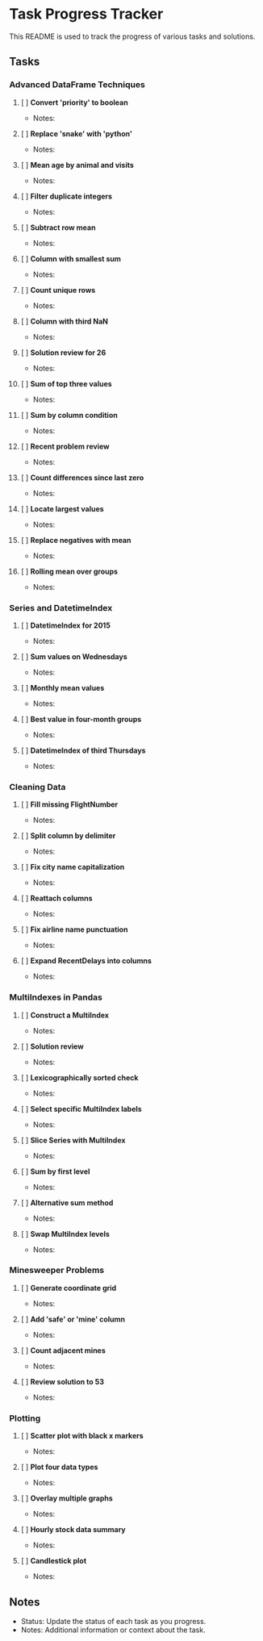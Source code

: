 # Task Progress Tracker

This README is used to track the progress of various tasks and solutions.

## Tasks

### Advanced DataFrame Techniques

1. [ ] **Convert 'priority' to boolean**
   - Notes:

2. [ ] **Replace 'snake' with 'python'**
   - Notes:

3. [ ] **Mean age by animal and visits**
   - Notes:

4. [ ] **Filter duplicate integers**
   - Notes:

5. [ ] **Subtract row mean**
   - Notes:

6. [ ] **Column with smallest sum**
   - Notes:

7. [ ] **Count unique rows**
   - Notes:

8. [ ] **Column with third NaN**
   - Notes:

9. [ ] **Solution review for 26**
   - Notes:

10. [ ] **Sum of top three values**
    - Notes:

11. [ ] **Sum by column condition**
    - Notes:

12. [ ] **Recent problem review**
    - Notes:

13. [ ] **Count differences since last zero**
    - Notes:

14. [ ] **Locate largest values**
    - Notes:

15. [ ] **Replace negatives with mean**
    - Notes:

16. [ ] **Rolling mean over groups**
    - Notes:

### Series and DatetimeIndex

1. [ ] **DatetimeIndex for 2015**
   - Notes:

2. [ ] **Sum values on Wednesdays**
   - Notes:

3. [ ] **Monthly mean values**
   - Notes:

4. [ ] **Best value in four-month groups**
   - Notes:

5. [ ] **DatetimeIndex of third Thursdays**
   - Notes:

### Cleaning Data

1. [ ] **Fill missing FlightNumber**
   - Notes:

2. [ ] **Split column by delimiter**
   - Notes:

3. [ ] **Fix city name capitalization**
   - Notes:

4. [ ] **Reattach columns**
   - Notes:

5. [ ] **Fix airline name punctuation**
   - Notes:

6. [ ] **Expand RecentDelays into columns**
   - Notes:

### MultiIndexes in Pandas

1. [ ] **Construct a MultiIndex**
   - Notes:

2. [ ] **Solution review**
   - Notes:

3. [ ] **Lexicographically sorted check**
   - Notes:

4. [ ] **Select specific MultiIndex labels**
   - Notes:

5. [ ] **Slice Series with MultiIndex**
   - Notes:

6. [ ] **Sum by first level**
   - Notes:

7. [ ] **Alternative sum method**
   - Notes:

8. [ ] **Swap MultiIndex levels**
   - Notes:

### Minesweeper Problems

1. [ ] **Generate coordinate grid**
   - Notes:

2. [ ] **Add 'safe' or 'mine' column**
   - Notes:

3. [ ] **Count adjacent mines**
   - Notes:

4. [ ] **Review solution to 53**
   - Notes:

### Plotting

1. [ ] **Scatter plot with black x markers**
   - Notes:

2. [ ] **Plot four data types**
   - Notes:

3. [ ] **Overlay multiple graphs**
   - Notes:

4. [ ] **Hourly stock data summary**
   - Notes:

5. [ ] **Candlestick plot**
   - Notes:

## Notes
- Status: Update the status of each task as you progress.
- Notes: Additional information or context about the task.
